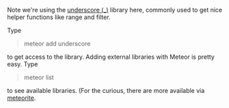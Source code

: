 Note we're using the [underscore (_)](http://str8.to/underscore-js) library here, commonly used to get nice helper functions like range and filter.

Type
> meteor add underscore

to get access to the library.  Adding external libraries with Meteor is pretty easy. Type
> meteor list

to see available libraries.  (For the curious, there are more available via [meteorite](http://str8.to/meteor-meteorite).
